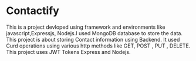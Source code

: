 # Contactify
This is a project devloped using framework and environments like javascript,Expressjs, Nodejs.I used MongoDB database to store the data. This project is about storing Contact information using Backend. It used Curd operations using various http methods like GET, POST , PUT , DELETE. This project uses JWT Tokens  Express and Nodejs.
